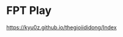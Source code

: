 # FPT Play
https://kyu0z.github.io/thegioiididong/Index


<img align="center" alt="" src="https://video.fsgn12-1.fna.fbcdn.net/v/t1.15752-9/281894679_1224846858259572_6963998600973029321_n.png?_nc_cat=101&ccb=1-7&_nc_sid=ae9488&_nc_ohc=hJsX-d4jnS0AX-MaHL1&_nc_ht=video.fsgn12-1.fna&oh=03_AVKEykKDT4FE1F6SU8Ge0_h_TEGSV9AmNe3_Kl4HZkfvAQ&oe=62C887E7" />

<img align="center" alt="" src="https://video.fsgn6-1.fna.fbcdn.net/v/t1.15752-9/281701834_1333288847193741_4804869652554799396_n.png?_nc_cat=107&ccb=1-7&_nc_sid=ae9488&_nc_ohc=1hfQHcRyNeIAX-aDGtK&tn=tOhbcPuhuy1aSacf&_nc_ht=video.fsgn6-1.fna&oh=03_AVJXngMv7t8hx2xe8chal4Mu0uIZPzfYISm3sD2H_gSKKw&oe=62CA2F7E" />

<img align="center" alt="" src="https://video.fsgn12-1.fna.fbcdn.net/v/t1.15752-9/282346577_804822294224213_7283042459508957185_n.png?_nc_cat=102&ccb=1-7&_nc_sid=ae9488&_nc_ohc=ZaZDYJuFGpkAX8oJbGa&_nc_ht=video.fsgn12-1.fna&oh=03_AVII7K1OfmRKGkgE5OcaPlXaFz1S-h36w9oP50K2kFPEiQ&oe=62CBF868" />
